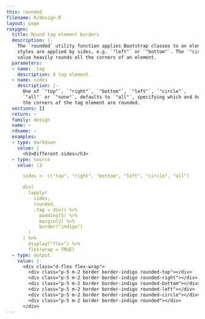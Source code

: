 ```yaml
---
this: rounded
filename: R/design.R
layout: page
roxygen:
  title: Round tag element borders
  description: |-
    The `rounded` utility function applies Bootstrap classes to an element. The
    styles are applied by sides, e.g. `"left"` or `"bottom"`. The `"circle"`
    value heavily rounds all the corners of an element.
  parameters:
  - name: .tag
    description: A tag element.
  - name: sides
    description: |-
      One of `"top"`, `"right"`, `"bottom"`, `"left"`, `"circle"`,
      `"all"` or `"none"`, defaults to `"all"`, specifying which and how the
      the corners of the tag element are rounded.
  sections: []
  return: ~
  family: design
  name: ~
  rdname: ~
  examples:
  - type: markdown
    value: |
      <h3>Different sides</h3>
  - type: source
    value: |2-

      sides <- c("top", "right", "bottom", "left", "circle", "all")

      div(
        lapply(
          sides,
          rounded,
          .tag = div() %>%
            padding(5) %>%
            margin(2) %>%
            border("indigo")
        )
      ) %>%
        display("flex") %>%
        flex(wrap = TRUE)
  - type: output
    value: |-
      <div class="d-flex flex-wrap">
        <div class="p-5 m-2 border border-indigo rounded-top"></div>
        <div class="p-5 m-2 border border-indigo rounded-right"></div>
        <div class="p-5 m-2 border border-indigo rounded-bottom"></div>
        <div class="p-5 m-2 border border-indigo rounded-left"></div>
        <div class="p-5 m-2 border border-indigo rounded-circle"></div>
        <div class="p-5 m-2 border border-indigo rounded"></div>
      </div>
---
```

